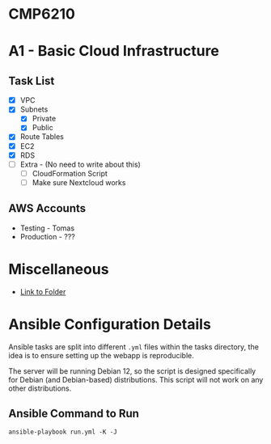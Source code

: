# CMP6210

# A1 - Basic Cloud Infrastructure
## Task List
- [x] VPC 
- [x] Subnets 
  - [x] Private 
  - [x] Public 
- [x] Route Tables 
- [x] EC2 
- [x] RDS 
- [ ] Extra - (No need to write about this)
  - [ ] CloudFormation Script 
  - [ ] Make sure Nextcloud works 

## AWS Accounts
- Testing - Tomas 
- Production - ???

# Miscellaneous
- [Link to Folder](https://mailbcuac-my.sharepoint.com/:f:/r/personal/tomas_zakrocki_mail_bcu_ac_uk/Documents/CMP6210%20-%20Group%2020?csf=1&web=1&e=WG6ql5)

# Ansible Configuration Details
Ansible tasks are split into different `.yml` files within the tasks directory, the idea is to ensure setting up the webapp is reproducible. 

The server will be running Debian 12, so the script is designed specifically for Debian (and Debian-based) distributions. This script will not work on any other distributions. 

## Ansible Command to Run
`ansible-playbook run.yml -K -J`